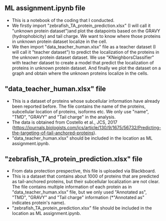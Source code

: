 ## ML assignment.ipynb file
- This is a notebook of the coding that I conducted.
- We firstly import "zebrafish_TA_protein_prediction.xlsx" (I will call it "unknown protein dataset")and plot the datapoints based on the GRAVY (hydrophobicity) and tail charge. We want to know where those proteins in unknown protein dataset localize in the cell. 
- We then import "data_teacher_human.xlsx" file as a teacher dataset (I will call it "teacher dataset") to predict the localization of the proteins in the unknown protein dataset dataset. We use "KNeighborsClassifier" with teacher dataset to create a model that predict the localization of proteins in unknown protein dataset.
And finally we plot the dataset on a graph and obtain where the unknown proteins localize in the cells.

## "data_teacher_human.xlsx" file
- This is a dataset of proteins whose subcellular information have already been reported before. The file contains the name of the proteins, subcellular location of proteins, isoforms etc. We only use "name", "TMD", "GRAVY" and "Tail charge" in the analysis.
- The data is obtained from Costello et al., JCS, 2017 (https://journals.biologists.com/jcs/article/130/9/1675/56732/Predicting-the-targeting-of-tail-anchored-proteins).
- "data_teacher_human.xlsx" should be included in the location as ML assignment.ipynb.

  
## "zebrafish_TA_protein_prediction.xlsx" file
- From data protection prespective, this file is uploaded via Blackboard. 
- This is a dataset that contains about 1000 of proteins that are predicted as tail-anchored proteins, but their subcellular localization are not clear. The file contains multiple information of each protein as in "data_teacher_human.xlsx" file, but we only used "Annotated as", "TMD", "GRAVY" and "Tail charge" information (*"Annotated as" indicates protein's name).
-  "zebrafish_TA_protein_prediction.xlsx" file should be included in the location as ML assignment.ipynb. 
